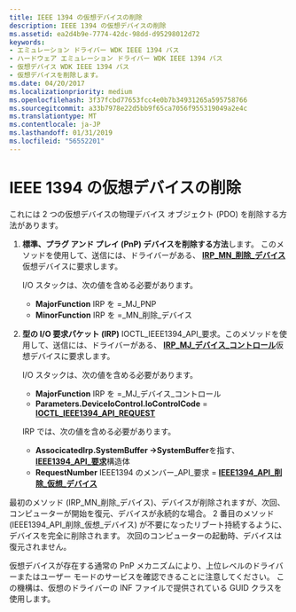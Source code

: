 ```yaml
---
title: IEEE 1394 の仮想デバイスの削除
description: IEEE 1394 の仮想デバイスの削除
ms.assetid: ea2d4b9e-7774-42dc-98dd-d95298012d72
keywords:
- エミュレーション ドライバー WDK IEEE 1394 バス
- ハードウェア エミュレーション ドライバー WDK IEEE 1394 バス
- 仮想デバイス WDK IEEE 1394 バス
- 仮想デバイスを削除します。
ms.date: 04/20/2017
ms.localizationpriority: medium
ms.openlocfilehash: 3f37fcbd77653fcc4e0b7b34931265a595758766
ms.sourcegitcommit: a33b7978e22d5bb9f65ca7056f955319049a2e4c
ms.translationtype: MT
ms.contentlocale: ja-JP
ms.lasthandoff: 01/31/2019
ms.locfileid: "56552201"
---
```

# <a name="removing-ieee-1394-virtual-devices"></a>IEEE 1394 の仮想デバイスの削除





これには 2 つの仮想デバイスの物理デバイス オブジェクト (PDO) を削除する方法があります。

1.  **標準、プラグ アンド プレイ (PnP) デバイスを削除する方法**します。 このメソッドを使用して、送信には、ドライバーがある、 [ **IRP\_MN\_削除\_デバイス**](https://msdn.microsoft.com/library/windows/hardware/ff551738)仮想デバイスに要求します。

    I/O スタックは、次の値を含める必要があります。

    -   **MajorFunction** IRP を =\_MJ\_PNP
    -   **MinorFunction** IRP を =\_MN\_削除\_デバイス

2.  **型の I/O 要求パケット (IRP)** IOCTL\_IEEE1394\_API\_要求。このメソッドを使用して、送信には、ドライバーがある、 [ **IRP\_MJ\_デバイス\_コントロール**](https://msdn.microsoft.com/library/windows/hardware/ff550744)仮想デバイスに要求します。

    I/O スタックは、次の値を含める必要があります。

    -   **MajorFunction** IRP を =\_MJ\_デバイス\_コントロール
    -   **Parameters.DeviceIoControl.IoControlCode** = [**IOCTL\_IEEE1394\_API\_REQUEST**](https://msdn.microsoft.com/library/windows/hardware/ff537241)

    IRP では、次の値を含める必要があります。

    -   **AssocicatedIrp.SystemBuffer -&gt;SystemBuffer**を指す、 [ **IEEE1394\_API\_要求**](https://msdn.microsoft.com/library/windows/hardware/ff537204)構造体
    -   **RequestNumber** IEEE1394 のメンバー\_API\_要求 = [ **IEEE1394\_API\_削除\_仮想\_デバイス**](https://msdn.microsoft.com/library/windows/hardware/ff537201)

最初のメソッド (IRP\_MN\_削除\_デバイス)、デバイスが削除されますが、次回、コンピューターが開始を復元、デバイスが永続的な場合。 2 番目のメソッド (IEEE1394\_API\_削除\_仮想\_デバイス) が不要になったリブート持続するように、デバイスを完全に削除されます。 次回のコンピューターの起動時、デバイスは復元されません。

仮想デバイスが存在する通常の PnP メカニズムにより、上位レベルのドライバーまたはユーザー モードのサービスを確認できることに注意してください。 この機構は、仮想のドライバーの INF ファイルで提供されている GUID クラスを使用します。

 

 




